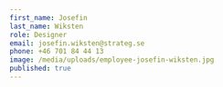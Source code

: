 ```yaml
---
first_name: Josefin
last_name: Wiksten
role: Designer
email: josefin.wiksten@strateg.se
phone: +46 701 84 44 13
image: /media/uploads/employee-josefin-wiksten.jpg
published: true
---
```

